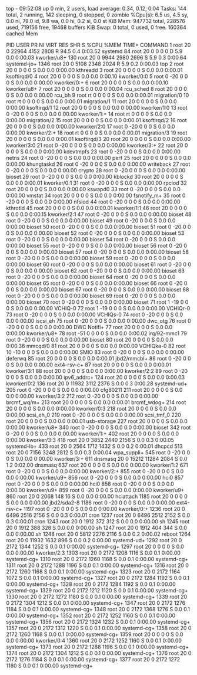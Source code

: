 top - 09:52:08 up 0 min,  2 users,  load average: 0.34, 0.12, 0.04
Tasks: 144 total,   2 running, 142 sleeping,   0 stopped,   0 zombie
%Cpu(s):  6.5 us,  4.5 sy,  0.0 ni, 79.0 id,  9.8 wa,  0.0 hi,  0.2 si,  0.0 st
KiB Mem:    947732 total,   228576 used,   719156 free,    19468 buffers
KiB Swap:        0 total,        0 used,        0 free.   160364 cached Mem

  PID USER      PR  NI    VIRT    RES    SHR S  %CPU %MEM     TIME+ COMMAND
    1 root      20   0   22964   4152   2808 R  94.5  0.4   0:03.52 systemd
   84 root      20   0       0      0      0 D   5.9  0.0   0:00.03 kworker/u8+
  130 root      20   0    9944   2980   2696 S   5.9  0.3   0:00.64 systemd-jo+
 1346 root      20   0    5108   2348   2024 R   5.9  0.2   0:00.03 top
    2 root      20   0       0      0      0 S   0.0  0.0   0:00.00 kthreadd
    3 root      20   0       0      0      0 S   0.0  0.0   0:00.01 ksoftirqd/0
    4 root      20   0       0      0      0 S   0.0  0.0   0:00.10 kworker/0:0
    5 root       0 -20       0      0      0 S   0.0  0.0   0:00.00 kworker/0:+
    6 root      20   0       0      0      0 S   0.0  0.0   0:00.10 kworker/u8+
    7 root      20   0       0      0      0 S   0.0  0.0   0:00.04 rcu_sched
    8 root      20   0       0      0      0 S   0.0  0.0   0:00.00 rcu_bh
    9 root      rt   0       0      0      0 S   0.0  0.0   0:00.01 migration/0
   10 root      rt   0       0      0      0 S   0.0  0.0   0:00.01 migration/1
   11 root      20   0       0      0      0 S   0.0  0.0   0:00.00 ksoftirqd/1
   12 root      20   0       0      0      0 S   0.0  0.0   0:00.00 kworker/1:0
   13 root       0 -20       0      0      0 S   0.0  0.0   0:00.00 kworker/1:+
   14 root      rt   0       0      0      0 S   0.0  0.0   0:00.00 migration/2
   15 root      20   0       0      0      0 S   0.0  0.0   0:00.01 ksoftirqd/2
   16 root      20   0       0      0      0 S   0.0  0.0   0:00.00 kworker/2:0
   17 root       0 -20       0      0      0 S   0.0  0.0   0:00.00 kworker/2:+
   18 root      rt   0       0      0      0 S   0.0  0.0   0:00.01 migration/3
   19 root      20   0       0      0      0 S   0.0  0.0   0:00.01 ksoftirqd/3
   20 root      20   0       0      0      0 S   0.0  0.0   0:00.00 kworker/3:0
   21 root       0 -20       0      0      0 S   0.0  0.0   0:00.00 kworker/3:+
   22 root      20   0       0      0      0 S   0.0  0.0   0:00.00 kdevtmpfs
   23 root       0 -20       0      0      0 S   0.0  0.0   0:00.00 netns
   24 root       0 -20       0      0      0 S   0.0  0.0   0:00.00 perf
   25 root      20   0       0      0      0 S   0.0  0.0   0:00.00 khungtaskd
   26 root       0 -20       0      0      0 S   0.0  0.0   0:00.00 writeback
   27 root       0 -20       0      0      0 S   0.0  0.0   0:00.00 crypto
   28 root       0 -20       0      0      0 S   0.0  0.0   0:00.00 bioset
   29 root       0 -20       0      0      0 S   0.0  0.0   0:00.00 kblockd
   30 root      20   0       0      0      0 S   0.0  0.0   0:00.01 kworker/0:1
   31 root       0 -20       0      0      0 S   0.0  0.0   0:00.00 rpciod
   32 root      20   0       0      0      0 S   0.0  0.0   0:00.00 kswapd0
   33 root       0 -20       0      0      0 S   0.0  0.0   0:00.00 vmstat
   34 root      20   0       0      0      0 S   0.0  0.0   0:00.00 fsnotify_m+
   35 root       0 -20       0      0      0 S   0.0  0.0   0:00.00 nfsiod
   44 root       0 -20       0      0      0 S   0.0  0.0   0:00.00 kthrotld
   45 root      20   0       0      0      0 S   0.0  0.0   0:00.01 kworker/1:1
   46 root      20   0       0      0      0 S   0.0  0.0   0:00.15 kworker/2:1
   47 root       0 -20       0      0      0 S   0.0  0.0   0:00.00 bioset
   48 root       0 -20       0      0      0 S   0.0  0.0   0:00.00 bioset
   49 root       0 -20       0      0      0 S   0.0  0.0   0:00.00 bioset
   50 root       0 -20       0      0      0 S   0.0  0.0   0:00.00 bioset
   51 root       0 -20       0      0      0 S   0.0  0.0   0:00.00 bioset
   52 root       0 -20       0      0      0 S   0.0  0.0   0:00.00 bioset
   53 root       0 -20       0      0      0 S   0.0  0.0   0:00.00 bioset
   54 root       0 -20       0      0      0 S   0.0  0.0   0:00.00 bioset
   55 root       0 -20       0      0      0 S   0.0  0.0   0:00.00 bioset
   56 root       0 -20       0      0      0 S   0.0  0.0   0:00.00 bioset
   57 root       0 -20       0      0      0 S   0.0  0.0   0:00.00 bioset
   58 root       0 -20       0      0      0 S   0.0  0.0   0:00.00 bioset
   59 root       0 -20       0      0      0 S   0.0  0.0   0:00.00 bioset
   60 root       0 -20       0      0      0 S   0.0  0.0   0:00.00 bioset
   61 root       0 -20       0      0      0 S   0.0  0.0   0:00.00 bioset
   62 root       0 -20       0      0      0 S   0.0  0.0   0:00.00 bioset
   63 root       0 -20       0      0      0 S   0.0  0.0   0:00.00 bioset
   64 root       0 -20       0      0      0 S   0.0  0.0   0:00.00 bioset
   65 root       0 -20       0      0      0 S   0.0  0.0   0:00.00 bioset
   66 root       0 -20       0      0      0 S   0.0  0.0   0:00.00 bioset
   67 root       0 -20       0      0      0 S   0.0  0.0   0:00.00 bioset
   68 root       0 -20       0      0      0 S   0.0  0.0   0:00.00 bioset
   69 root       0 -20       0      0      0 S   0.0  0.0   0:00.00 bioset
   70 root       0 -20       0      0      0 S   0.0  0.0   0:00.00 bioset
   71 root       1 -19       0      0      0 S   0.0  0.0   0:00.00 VCHIQ-0
   72 root       1 -19       0      0      0 S   0.0  0.0   0:00.00 VCHIQr-0
   73 root       0 -20       0      0      0 S   0.0  0.0   0:00.00 VCHIQs-0
   74 root       0 -20       0      0      0 S   0.0  0.0   0:00.00 iscsi_eh
   75 root       0 -20       0      0      0 S   0.0  0.0   0:00.00 dwc_otg
   76 root       0 -20       0      0      0 S   0.0  0.0   0:00.00 DWC Notifi+
   77 root      20   0       0      0      0 S   0.0  0.0   0:00.00 kworker/u8+
   78 root     -51   0       0      0      0 S   0.0  0.0   0:00.02 irq/92-mmc1
   79 root       0 -20       0      0      0 S   0.0  0.0   0:00.00 bioset
   80 root      20   0       0      0      0 S   0.0  0.0   0:00.36 mmcqd/0
   81 root      20   0       0      0      0 S   0.0  0.0   0:00.00 VCHIQka-0
   82 root      10 -10       0      0      0 S   0.0  0.0   0:00.00 SMIO
   83 root       0 -20       0      0      0 S   0.0  0.0   0:00.00 deferwq
   85 root      20   0       0      0      0 S   0.0  0.0   0:00.01 jbd2/mmcbl+
   86 root       0 -20       0      0      0 S   0.0  0.0   0:00.00 ext4-rsv-c+
   87 root      20   0       0      0      0 S   0.0  0.0   0:00.01 kworker/3:1
   88 root      20   0       0      0      0 S   0.0  0.0   0:00.00 kworker/2:2
   89 root       0 -20       0      0      0 S   0.0  0.0   0:00.00 ipv6_addrc+
  124 root      20   0       0      0      0 S   0.0  0.0   0:00.03 kworker/0:2
  136 root      20   0   11932   3112   2376 S   0.0  0.3   0:00.28 systemd-ud+
  205 root       0 -20       0      0      0 S   0.0  0.0   0:00.00 cfg80211
  211 root      20   0       0      0      0 S   0.0  0.0   0:00.00 kworker/3:2
  212 root       0 -20       0      0      0 S   0.0  0.0   0:00.00 brcmf_wq/m+
  213 root      20   0       0      0      0 S   0.0  0.0   0:00.01 brcmf_wdog+
  214 root      20   0       0      0      0 S   0.0  0.0   0:00.00 kworker/0:3
  218 root      20   0       0      0      0 S   0.0  0.0   0:00.00 scsi_eh_0
  219 root       0 -20       0      0      0 S   0.0  0.0   0:00.00 scsi_tmf_0
  220 root      20   0       0      0      0 S   0.0  0.0   0:00.01 usb-storage
  227 root      20   0       0      0      0 S   0.0  0.0   0:00.00 kworker/u8+
  340 root       0 -20       0      0      0 S   0.0  0.0   0:00.00 bioset
  342 root       0 -20       0      0      0 S   0.0  0.0   0:00.00 kworker/1:+
  402 root      20   0       0      0      0 S   0.0  0.0   0:00.00 kworker/3:3
  418 root      20   0    3852   2440   2156 S   0.0  0.3   0:00.05 systemd-lo+
  433 root      20   0    2564   1712   1432 S   0.0  0.2   0:00.01 dhcpcd
  513 root      20   0    7156   3248   2812 S   0.0  0.3   0:00.04 wpa_suppli+
  545 root       0 -20       0      0      0 S   0.0  0.0   0:00.00 kworker/3:+
  611 dnsmasq   20   0   15212  11284   2084 S   0.0  1.2   0:02.00 dnsmasq
  637 root      20   0       0      0      0 S   0.0  0.0   0:00.00 kworker/1:2
  671 root       0 -20       0      0      0 S   0.0  0.0   0:00.00 kworker/2:+
  855 root       0 -20       0      0      0 S   0.0  0.0   0:00.00 kworker/u9+
  856 root       0 -20       0      0      0 S   0.0  0.0   0:00.00 hci0
  857 root       0 -20       0      0      0 S   0.0  0.0   0:00.00 hci0
  858 root       0 -20       0      0      0 S   0.0  0.0   0:00.00 kworker/u9+
  859 root       0 -20       0      0      0 S   0.0  0.0   0:00.00 kworker/u9+
  860 root      20   0    2068    148     16 S   0.0  0.0   0:00.00 hciattach
 1185 root      20   0       0      0      0 S   0.0  0.0   0:00.00 jbd2/sda2-8
 1186 root       0 -20       0      0      0 S   0.0  0.0   0:00.00 ext4-rsv-c+
 1197 root       0 -20       0      0      0 S   0.0  0.0   0:00.00 kworker/0:+
 1236 root      20   0    6496   2516   2156 S   0.0  0.3   0:00.01 cron
 1237 root      20   0    6496   2512   2152 S   0.0  0.3   0:00.01 cron
 1243 root      20   0    1912    372    312 S   0.0  0.0   0:00.00 sh
 1245 root      20   0    1912    388    328 S   0.0  0.0   0:00.00 sh
 1247 root      20   0    1912    404    344 S   0.0  0.0   0:00.00 sh
 1248 root      20   0    5812   2276   2116 S   0.0  0.2   0:00.02 reboot
 1264 root      20   0   11932   1632    896 S   0.0  0.2   0:00.00 systemd-ud+
 1292 root      20   0    2172   1344   1252 S   0.0  0.1   0:00.00 systemd-cg+
 1297 root      20   0       0      0      0 S   0.0  0.0   0:00.00 kworker/2:3
 1303 root      20   0    2172   1208   1116 S   0.0  0.1   0:00.00 systemd-cg+
 1310 root      20   0    2172   1260   1168 S   0.0  0.1   0:00.00 systemd-cg+
 1311 root      20   0    2172   1288   1196 S   0.0  0.1   0:00.00 systemd-cg+
 1316 root      20   0    2172   1260   1168 S   0.0  0.1   0:00.00 systemd-cg+
 1323 root      20   0    2172   1164   1072 S   0.0  0.1   0:00.00 systemd-cg+
 1327 root      20   0    2172   1284   1192 S   0.0  0.1   0:00.00 systemd-cg+
 1328 root      20   0    2172   1284   1192 S   0.0  0.1   0:00.00 systemd-cg+
 1329 root      20   0    2172   1212   1120 S   0.0  0.1   0:00.00 systemd-cg+
 1330 root      20   0    2172   1272   1180 S   0.0  0.1   0:00.00 systemd-cg+
 1339 root      20   0    2172   1304   1212 S   0.0  0.1   0:00.00 systemd-cg+
 1347 root      20   0    2172   1276   1184 S   0.0  0.1   0:00.00 systemd-cg+
 1348 root      20   0    2172   1368   1276 S   0.0  0.1   0:00.00 systemd-cg+
 1352 root      20   0    2172   1252   1160 S   0.0  0.1   0:00.00 systemd-cg+
 1356 root      20   0    2172   1324   1232 S   0.0  0.1   0:00.00 systemd-cg+
 1357 root      20   0    2172   1312   1220 S   0.0  0.1   0:00.00 systemd-cg+
 1358 root      20   0    2172   1260   1168 S   0.0  0.1   0:00.00 systemd-cg+
 1359 root      20   0       0      0      0 S   0.0  0.0   0:00.00 kworker/0:4
 1360 root      20   0    2172   1252   1160 S   0.0  0.1   0:00.00 systemd-cg+
 1373 root      20   0    2172   1288   1196 S   0.0  0.1   0:00.00 systemd-cg+
 1374 root      20   0    2172   1304   1212 S   0.0  0.1   0:00.00 systemd-cg+
 1376 root      20   0    2172   1276   1184 S   0.0  0.1   0:00.00 systemd-cg+
 1377 root      20   0    2172   1272   1180 S   0.0  0.1   0:00.00 systemd-cg+
